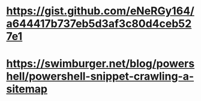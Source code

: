 # https://gist.github.com/eNeRGy164/a644417b737eb5d3af3c80d4ceb527e1
# https://swimburger.net/blog/powershell/powershell-snippet-crawling-a-sitemap